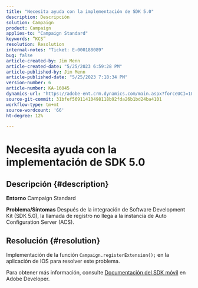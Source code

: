 ```yaml
---
title: "Necesita ayuda con la implementación de SDK 5.0"
description: Descripción
solution: Campaign
product: Campaign
applies-to: "Campaign Standard"
keywords: “KCS”
resolution: Resolution
internal-notes: "Ticket: E-000188089"
bug: false
article-created-by: Jim Menn
article-created-date: "5/25/2023 6:59:28 PM"
article-published-by: Jim Menn
article-published-date: "5/25/2023 7:18:34 PM"
version-number: 6
article-number: KA-16045
dynamics-url: "https://adobe-ent.crm.dynamics.com/main.aspx?forceUCI=1&pagetype=entityrecord&etn=knowledgearticle&id=edce1943-2efb-ed11-8849-6045bd006295"
source-git-commit: 31bfef56911410498118b92fda26b1bd24ba4101
workflow-type: tm+mt
source-wordcount: '66'
ht-degree: 12%

---
```


# Necesita ayuda con la implementación de SDK 5.0

## Descripción {#description}

<b>Entorno</b>
Campaign Standard


<b>Problema/Síntomas</b>
Después de la integración de Software Development Kit (SDK 5.0), la llamada de registro no llega a la instancia de Auto Configuration Server (ACS).


## Resolución {#resolution}


Implementación de la función `Campaign.registerExtension();` en la aplicación de IOS para resolver este problema.

Para obtener más información, consulte [Documentación del SDK móvil](https://developer.adobe.com/client-sdks/documentation/) en Adobe Developer.
